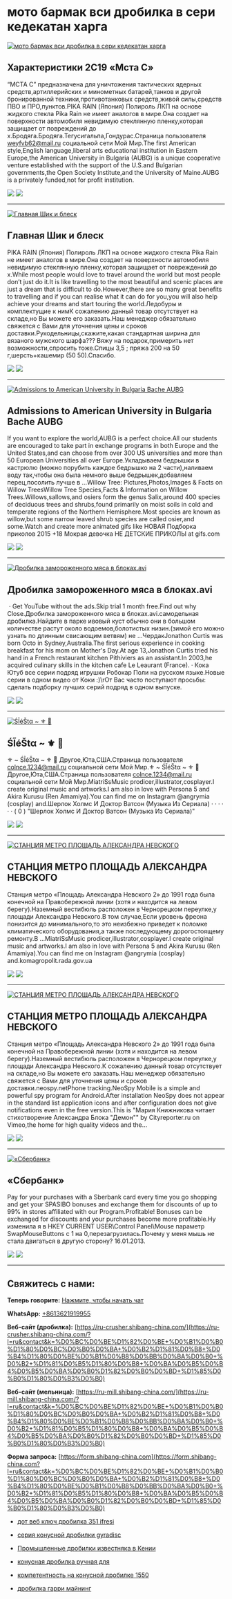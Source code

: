 # мото бармак вси дробилка в сери кедекатан харга

<a href="https://swt.shibang-china.com/?l=ru&img&k=%D0%BC%D0%BE%D1%82%D0%BE+%D0%B1%D0%B0%D1%80%D0%BC%D0%B0%D0%BA+%D0%B2%D1%81%D0%B8+%D0%B4%D1%80%D0%BE%D0%B1%D0%B8%D0%BB%D0%BA%D0%B0+%D0%B2+%D1%81%D0%B5%D1%80%D0%B8+%D0%BA%D0%B5%D0%B4%D0%B5%D0%BA%D0%B0%D1%82%D0%B0%D0%BD+%D1%85%D0%B0%D1%80%D0%B3%D0%B0" target="_blank">![мото бармак вси дробилка в сери кедекатан харга](http://static.shibang-china.com/all-800x300/776.jpg)</a>

## Характеристики 2С19 &#171;Мста С&#187;
“МСТА С” предназначена для уничтожения тактических ядерных средств,артиллерийских и минометных батарей,танков и другой бронированной техники,противотанковых средств,живой силы,средств ПВО и ПРО,пунктов.PIKA RAIN (Япония) Полироль ЛКП на основе жидкого стекла Pika Rain не имеет аналогов в мире.Она создает на поверхности автомобиля невидимую стеклянную пленку,которая защищает от повреждений до х.Бродяга.Бродяга.Тегусигальпа,Гондурас.Страница пользователя weyfvb62@mail.ru социальной сети Мой Мир.The first American style,English language,liberal arts educational institution in Eastern Europe,the American University in Bulgaria (AUBG) is a unique cooperative venture established with the support of the U.S.and Bulgarian governments,the Open Society Institute,and the University of Maine.AUBG is a privately funded,not for profit institution.


<a href="https://whatsapp.shibangsoft.com/WhatsApp.php" target="_blank" title="WhatsApp">![](http://static.shibang-china.com/icon/whatsapp.png)</a> <a href="https://swt.shibang-china.com/?l=ru&icon&k=%D0%BC%D0%BE%D1%82%D0%BE+%D0%B1%D0%B0%D1%80%D0%BC%D0%B0%D0%BA+%D0%B2%D1%81%D0%B8+%D0%B4%D1%80%D0%BE%D0%B1%D0%B8%D0%BB%D0%BA%D0%B0+%D0%B2+%D1%81%D0%B5%D1%80%D0%B8+%D0%BA%D0%B5%D0%B4%D0%B5%D0%BA%D0%B0%D1%82%D0%B0%D0%BD+%D1%85%D0%B0%D1%80%D0%B3%D0%B0" target="_blank">![](http://static.shibang-china.com/icon/chat-ru.png)</a>

---

<a href="https://swt.shibang-china.com/?l=ru&img&k=%D0%BC%D0%BE%D1%82%D0%BE+%D0%B1%D0%B0%D1%80%D0%BC%D0%B0%D0%BA+%D0%B2%D1%81%D0%B8+%D0%B4%D1%80%D0%BE%D0%B1%D0%B8%D0%BB%D0%BA%D0%B0+%D0%B2+%D1%81%D0%B5%D1%80%D0%B8+%D0%BA%D0%B5%D0%B4%D0%B5%D0%BA%D0%B0%D1%82%D0%B0%D0%BD+%D1%85%D0%B0%D1%80%D0%B3%D0%B0" target="_blank">![Главная Шик и блеск](http://static.shibang-china.com/all-800x300/973.jpg)</a>

## Главная Шик и блеск
PIKA RAIN (Япония) Полироль ЛКП на основе жидкого стекла Pika Rain не имеет аналогов в мире.Она создает на поверхности автомобиля невидимую стеклянную пленку,которая защищает от повреждений до х.While most people would love to travel around the world but most people don’t just do it.It is like travelling to the most beautiful and scenic places are just a dream that is difficult to do.However,there are so many great benefits to travelling and if you can realise what it can do for you,you will also help achieve your dreams and start touring the world.Ледобуры и комплектущие к нимК сожалению данный товар отсутствует на складе,но Вы можете его заказать.Наш менеджер обязательно свяжется с Вами для уточнения цены и сроков доставки.Рукодельницы,скажите,какая стандартная ширина для вязаного мужского шарфа??? Вяжу на подарок,примерить нет возможности,спросить тоже.Спицы 3,5 ; пряжа 200 на 50 г,шерсть+кашемир (50 50).Спасибо.


<a href="https://whatsapp.shibangsoft.com/WhatsApp.php" target="_blank" title="WhatsApp">![](http://static.shibang-china.com/icon/whatsapp.png)</a> <a href="https://swt.shibang-china.com/?l=ru&icon&k=%D0%BC%D0%BE%D1%82%D0%BE+%D0%B1%D0%B0%D1%80%D0%BC%D0%B0%D0%BA+%D0%B2%D1%81%D0%B8+%D0%B4%D1%80%D0%BE%D0%B1%D0%B8%D0%BB%D0%BA%D0%B0+%D0%B2+%D1%81%D0%B5%D1%80%D0%B8+%D0%BA%D0%B5%D0%B4%D0%B5%D0%BA%D0%B0%D1%82%D0%B0%D0%BD+%D1%85%D0%B0%D1%80%D0%B3%D0%B0" target="_blank">![](http://static.shibang-china.com/icon/chat-ru.png)</a>

---

<a href="https://swt.shibang-china.com/?l=ru&img&k=%D0%BC%D0%BE%D1%82%D0%BE+%D0%B1%D0%B0%D1%80%D0%BC%D0%B0%D0%BA+%D0%B2%D1%81%D0%B8+%D0%B4%D1%80%D0%BE%D0%B1%D0%B8%D0%BB%D0%BA%D0%B0+%D0%B2+%D1%81%D0%B5%D1%80%D0%B8+%D0%BA%D0%B5%D0%B4%D0%B5%D0%BA%D0%B0%D1%82%D0%B0%D0%BD+%D1%85%D0%B0%D1%80%D0%B3%D0%B0" target="_blank">![Admissions to American University in Bulgaria Bache AUBG](http://static.shibang-china.com/all-800x300/1045.jpg)</a>

## Admissions to American University in Bulgaria Bache AUBG
If you want to explore the world,AUBG is a perfect choice.All our students are encouraged to take part in exchange programs in both Europe and the United States,and can choose from over 300 US universities and more than 50 European Universities all over Europe.Укладываем бедрышки в кастрюлю (можно порубить каждое бедрышко на 2 части),наливаем воду так,чтобы она была немного выше бедрышек,добавляем перец,посолить лучше в …Willow Tree: Pictures,Photos,Images &amp; Facts on Willow TreesWillow Tree Species,Facts &amp; Information on Willow Trees.Willows,sallows,and osiers form the genus Salix,around 400 species of deciduous trees and shrubs,found primarily on moist soils in cold and temperate regions of the Northern Hemisphere.Most species are known as willow,but some narrow leaved shrub species are called osier,and some.Watch and create more animated gifs like НОВАЯ Подборка приколов 2015 +18 Мокрая девочка НЕ ДЕТСКИЕ ПРИКОЛЫ at gifs.com


<a href="https://whatsapp.shibangsoft.com/WhatsApp.php" target="_blank" title="WhatsApp">![](http://static.shibang-china.com/icon/whatsapp.png)</a> <a href="https://swt.shibang-china.com/?l=ru&icon&k=%D0%BC%D0%BE%D1%82%D0%BE+%D0%B1%D0%B0%D1%80%D0%BC%D0%B0%D0%BA+%D0%B2%D1%81%D0%B8+%D0%B4%D1%80%D0%BE%D0%B1%D0%B8%D0%BB%D0%BA%D0%B0+%D0%B2+%D1%81%D0%B5%D1%80%D0%B8+%D0%BA%D0%B5%D0%B4%D0%B5%D0%BA%D0%B0%D1%82%D0%B0%D0%BD+%D1%85%D0%B0%D1%80%D0%B3%D0%B0" target="_blank">![](http://static.shibang-china.com/icon/chat-ru.png)</a>

---

<a href="https://swt.shibang-china.com/?l=ru&img&k=%D0%BC%D0%BE%D1%82%D0%BE+%D0%B1%D0%B0%D1%80%D0%BC%D0%B0%D0%BA+%D0%B2%D1%81%D0%B8+%D0%B4%D1%80%D0%BE%D0%B1%D0%B8%D0%BB%D0%BA%D0%B0+%D0%B2+%D1%81%D0%B5%D1%80%D0%B8+%D0%BA%D0%B5%D0%B4%D0%B5%D0%BA%D0%B0%D1%82%D0%B0%D0%BD+%D1%85%D0%B0%D1%80%D0%B3%D0%B0" target="_blank">![Дробилка замороженного мяса в блоках.avi](http://static.shibang-china.com/all-800x300/168.jpg)</a>

## Дробилка замороженного мяса в блоках.avi
&nbsp;&#0183;&#32;Get YouTube without the ads.Skip trial 1 month free.Find out why Close.Дробилка замороженного мяса в блоках.avi.самодельная дробилка.Найдите в парке ивовый куст обычно они в большом количестве растут около водоемов,болотистых низин.(зимой его можно узнать по длинным свисающим ветвям) не …ЧердакJonathon Curtis was born Octo in Sydney,Australia.The first serious experience in cooking breakfast for his mom on Mother's Day.At age 13,Jonathon Curtis tried his hand in a French restaurant kitchen Pithiviers as an assistant.In 2003,he acquired culinary skills in the kitchen cafe Le Leaurant (France).&nbsp;&#0183;&#32;Кока Ютуб все серии подряд игрушки Робокар Поли на русском языке.Новые серии в одном видео от Коки :)\rОт Вас часто поступают просьбы: сделать подборку лучших серий подряд в одном выпуске.


<a href="https://whatsapp.shibangsoft.com/WhatsApp.php" target="_blank" title="WhatsApp">![](http://static.shibang-china.com/icon/whatsapp.png)</a> <a href="https://swt.shibang-china.com/?l=ru&icon&k=%D0%BC%D0%BE%D1%82%D0%BE+%D0%B1%D0%B0%D1%80%D0%BC%D0%B0%D0%BA+%D0%B2%D1%81%D0%B8+%D0%B4%D1%80%D0%BE%D0%B1%D0%B8%D0%BB%D0%BA%D0%B0+%D0%B2+%D1%81%D0%B5%D1%80%D0%B8+%D0%BA%D0%B5%D0%B4%D0%B5%D0%BA%D0%B0%D1%82%D0%B0%D0%BD+%D1%85%D0%B0%D1%80%D0%B3%D0%B0" target="_blank">![](http://static.shibang-china.com/icon/chat-ru.png)</a>

---

<a href="https://swt.shibang-china.com/?l=ru&img&k=%D0%BC%D0%BE%D1%82%D0%BE+%D0%B1%D0%B0%D1%80%D0%BC%D0%B0%D0%BA+%D0%B2%D1%81%D0%B8+%D0%B4%D1%80%D0%BE%D0%B1%D0%B8%D0%BB%D0%BA%D0%B0+%D0%B2+%D1%81%D0%B5%D1%80%D0%B8+%D0%BA%D0%B5%D0%B4%D0%B5%D0%BA%D0%B0%D1%82%D0%B0%D0%BD+%D1%85%D0%B0%D1%80%D0%B3%D0%B0" target="_blank">![ŚĨ&#233;Štα ~ ⚜ 🔐](http://static.shibang-china.com/all-800x300/29.jpg)</a>

## ŚĨ&#233;Štα ~ ⚜ 🔐
⚜ ~ ŚĨ&#233;Štα ~ ⚜ 🔐 Другое,Юта,США.Страница пользователя colnce.1234@mail.ru социальной сети Мой Мир.⚜ ~ ŚĨ&#233;Štα ~ ⚜ 🔐 Другое,Юта,США.Страница пользователя colnce.1234@mail.ru социальной сети Мой Мир.MiatriSsMusic prodicer,illustrator,cosplayer.I create original music and artworks.I am also in love with Persona 5 and Akira Kurusu (Ren Amamiya).You can find me on Instagram @angrymia (cosplay) and.Шерлок Холмс И Доктор Ватсон (Музыка Из Сериала) &#183; &#183; &#183; &#183; &#183; &#183; ( 0 ) &quot;Шерлок Холмс И Доктор Ватсон (Музыка Из Сериала)&quot;


<a href="https://whatsapp.shibangsoft.com/WhatsApp.php" target="_blank" title="WhatsApp">![](http://static.shibang-china.com/icon/whatsapp.png)</a> <a href="https://swt.shibang-china.com/?l=ru&icon&k=%D0%BC%D0%BE%D1%82%D0%BE+%D0%B1%D0%B0%D1%80%D0%BC%D0%B0%D0%BA+%D0%B2%D1%81%D0%B8+%D0%B4%D1%80%D0%BE%D0%B1%D0%B8%D0%BB%D0%BA%D0%B0+%D0%B2+%D1%81%D0%B5%D1%80%D0%B8+%D0%BA%D0%B5%D0%B4%D0%B5%D0%BA%D0%B0%D1%82%D0%B0%D0%BD+%D1%85%D0%B0%D1%80%D0%B3%D0%B0" target="_blank">![](http://static.shibang-china.com/icon/chat-ru.png)</a>

---

<a href="https://swt.shibang-china.com/?l=ru&img&k=%D0%BC%D0%BE%D1%82%D0%BE+%D0%B1%D0%B0%D1%80%D0%BC%D0%B0%D0%BA+%D0%B2%D1%81%D0%B8+%D0%B4%D1%80%D0%BE%D0%B1%D0%B8%D0%BB%D0%BA%D0%B0+%D0%B2+%D1%81%D0%B5%D1%80%D0%B8+%D0%BA%D0%B5%D0%B4%D0%B5%D0%BA%D0%B0%D1%82%D0%B0%D0%BD+%D1%85%D0%B0%D1%80%D0%B3%D0%B0" target="_blank">![СТАНЦИЯ МЕТРО ПЛОЩАДЬ АЛЕКСАНДРА НЕВСКОГО](http://static.shibang-china.com/all-800x300/856.jpg)</a>

## СТАНЦИЯ МЕТРО ПЛОЩАДЬ АЛЕКСАНДРА НЕВСКОГО
Станция метро &#171;Площадь Александра Невского 2&#187; до 1991 года была конечной на Правобережной линии (хотя и находится на левом берегу).Наземный вестибюль расположен в Чернорецком переулке,у площади Александра Невского.В том случае,Если уровень фреона понизится до минимального,то это неизбежно приведет к поломке климатического оборудования,а также последующему дорогостоящему ремонту.В …MiatriSsMusic prodicer,illustrator,cosplayer.I create original music and artworks.I am also in love with Persona 5 and Akira Kurusu (Ren Amamiya).You can find me on Instagram @angrymia (cosplay) and.komagropolit.rada.gov.ua


<a href="https://whatsapp.shibangsoft.com/WhatsApp.php" target="_blank" title="WhatsApp">![](http://static.shibang-china.com/icon/whatsapp.png)</a> <a href="https://swt.shibang-china.com/?l=ru&icon&k=%D0%BC%D0%BE%D1%82%D0%BE+%D0%B1%D0%B0%D1%80%D0%BC%D0%B0%D0%BA+%D0%B2%D1%81%D0%B8+%D0%B4%D1%80%D0%BE%D0%B1%D0%B8%D0%BB%D0%BA%D0%B0+%D0%B2+%D1%81%D0%B5%D1%80%D0%B8+%D0%BA%D0%B5%D0%B4%D0%B5%D0%BA%D0%B0%D1%82%D0%B0%D0%BD+%D1%85%D0%B0%D1%80%D0%B3%D0%B0" target="_blank">![](http://static.shibang-china.com/icon/chat-ru.png)</a>

---

<a href="https://swt.shibang-china.com/?l=ru&img&k=%D0%BC%D0%BE%D1%82%D0%BE+%D0%B1%D0%B0%D1%80%D0%BC%D0%B0%D0%BA+%D0%B2%D1%81%D0%B8+%D0%B4%D1%80%D0%BE%D0%B1%D0%B8%D0%BB%D0%BA%D0%B0+%D0%B2+%D1%81%D0%B5%D1%80%D0%B8+%D0%BA%D0%B5%D0%B4%D0%B5%D0%BA%D0%B0%D1%82%D0%B0%D0%BD+%D1%85%D0%B0%D1%80%D0%B3%D0%B0" target="_blank">![СТАНЦИЯ МЕТРО ПЛОЩАДЬ АЛЕКСАНДРА НЕВСКОГО](http://static.shibang-china.com/all-800x300/359.jpg)</a>

## СТАНЦИЯ МЕТРО ПЛОЩАДЬ АЛЕКСАНДРА НЕВСКОГО
Станция метро &#171;Площадь Александра Невского 2&#187; до 1991 года была конечной на Правобережной линии (хотя и находится на левом берегу).Наземный вестибюль расположен в Чернорецком переулке,у площади Александра Невского.К сожалению данный товар отсутствует на складе,но Вы можете его заказать.Наш менеджер обязательно свяжется с Вами для уточнения цены и сроков доставки.neospy.netPhone tracking.NeoSpy Mobile is a simple and powerful spy program for Android.After installation NeoSpy does not appear in the standard list application icons and after configuration does not give notifications even in the free version.This is &quot;Мария Книжникова читает стихотворение Александра Блока &quot;Демон&quot;&quot; by Cityreporter.ru on Vimeo,the home for high quality videos and the…


<a href="https://whatsapp.shibangsoft.com/WhatsApp.php" target="_blank" title="WhatsApp">![](http://static.shibang-china.com/icon/whatsapp.png)</a> <a href="https://swt.shibang-china.com/?l=ru&icon&k=%D0%BC%D0%BE%D1%82%D0%BE+%D0%B1%D0%B0%D1%80%D0%BC%D0%B0%D0%BA+%D0%B2%D1%81%D0%B8+%D0%B4%D1%80%D0%BE%D0%B1%D0%B8%D0%BB%D0%BA%D0%B0+%D0%B2+%D1%81%D0%B5%D1%80%D0%B8+%D0%BA%D0%B5%D0%B4%D0%B5%D0%BA%D0%B0%D1%82%D0%B0%D0%BD+%D1%85%D0%B0%D1%80%D0%B3%D0%B0" target="_blank">![](http://static.shibang-china.com/icon/chat-ru.png)</a>

---

<a href="https://swt.shibang-china.com/?l=ru&img&k=%D0%BC%D0%BE%D1%82%D0%BE+%D0%B1%D0%B0%D1%80%D0%BC%D0%B0%D0%BA+%D0%B2%D1%81%D0%B8+%D0%B4%D1%80%D0%BE%D0%B1%D0%B8%D0%BB%D0%BA%D0%B0+%D0%B2+%D1%81%D0%B5%D1%80%D0%B8+%D0%BA%D0%B5%D0%B4%D0%B5%D0%BA%D0%B0%D1%82%D0%B0%D0%BD+%D1%85%D0%B0%D1%80%D0%B3%D0%B0" target="_blank">![&#171;Сбербанк&#187;](http://static.shibang-china.com/all-800x300/496.jpg)</a>

## &#171;Сбербанк&#187;
Pay for your purchases with a Sberbank card every time you go shopping and get your SPASIBO bonuses and exchange them for discounts of up to 99% in stores affiliated with our Program.Profitable! Bonuses can be exchanged for discounts and your purchases become more profitable.Ну изменила я в HKEY CURRENT USER\Control Panel\Mouse параметр SwapMouseButtons с 1 на 0,перезагрузилась.Почему у меня мышь не стала двигаться в другую сторону? 16.01.2013.

<a href="https://whatsapp.shibangsoft.com/WhatsApp.php" target="_blank" title="WhatsApp">![](http://static.shibang-china.com/icon/whatsapp.png)</a> <a href="https://swt.shibang-china.com/?l=ru&icon&k=%D0%BC%D0%BE%D1%82%D0%BE+%D0%B1%D0%B0%D1%80%D0%BC%D0%B0%D0%BA+%D0%B2%D1%81%D0%B8+%D0%B4%D1%80%D0%BE%D0%B1%D0%B8%D0%BB%D0%BA%D0%B0+%D0%B2+%D1%81%D0%B5%D1%80%D0%B8+%D0%BA%D0%B5%D0%B4%D0%B5%D0%BA%D0%B0%D1%82%D0%B0%D0%BD+%D1%85%D0%B0%D1%80%D0%B3%D0%B0" target="_blank">![](http://static.shibang-china.com/icon/chat-ru.png)</a>

---
## Свяжитесь с нами:

**Теперь говорите:** [Нажмите, чтобы начать чат](https://swt.shibang-china.com?l=ru&contact&k=%D0%BC%D0%BE%D1%82%D0%BE+%D0%B1%D0%B0%D1%80%D0%BC%D0%B0%D0%BA+%D0%B2%D1%81%D0%B8+%D0%B4%D1%80%D0%BE%D0%B1%D0%B8%D0%BB%D0%BA%D0%B0+%D0%B2+%D1%81%D0%B5%D1%80%D0%B8+%D0%BA%D0%B5%D0%B4%D0%B5%D0%BA%D0%B0%D1%82%D0%B0%D0%BD+%D1%85%D0%B0%D1%80%D0%B3%D0%B0)

**WhatsApp:**  [+8613621919955](https://whatsapp.shibangsoft.com/WhatsApp.php)

**Веб-сайт (дробилка):** [https://ru-crusher.shibang-china.com/](https://ru-crusher.shibang-china.com/?l=ru&contact&k=%D0%BC%D0%BE%D1%82%D0%BE+%D0%B1%D0%B0%D1%80%D0%BC%D0%B0%D0%BA+%D0%B2%D1%81%D0%B8+%D0%B4%D1%80%D0%BE%D0%B1%D0%B8%D0%BB%D0%BA%D0%B0+%D0%B2+%D1%81%D0%B5%D1%80%D0%B8+%D0%BA%D0%B5%D0%B4%D0%B5%D0%BA%D0%B0%D1%82%D0%B0%D0%BD+%D1%85%D0%B0%D1%80%D0%B3%D0%B0)

**Веб-сайт (мельница):** [https://ru-mill.shibang-china.com/](https://ru-mill.shibang-china.com/?l=ru&contact&k=%D0%BC%D0%BE%D1%82%D0%BE+%D0%B1%D0%B0%D1%80%D0%BC%D0%B0%D0%BA+%D0%B2%D1%81%D0%B8+%D0%B4%D1%80%D0%BE%D0%B1%D0%B8%D0%BB%D0%BA%D0%B0+%D0%B2+%D1%81%D0%B5%D1%80%D0%B8+%D0%BA%D0%B5%D0%B4%D0%B5%D0%BA%D0%B0%D1%82%D0%B0%D0%BD+%D1%85%D0%B0%D1%80%D0%B3%D0%B0)

**Форма запроса:** [https://form.shibang-china.com](https://form.shibang-china.com?l=ru&contact&k=%D0%BC%D0%BE%D1%82%D0%BE+%D0%B1%D0%B0%D1%80%D0%BC%D0%B0%D0%BA+%D0%B2%D1%81%D0%B8+%D0%B4%D1%80%D0%BE%D0%B1%D0%B8%D0%BB%D0%BA%D0%B0+%D0%B2+%D1%81%D0%B5%D1%80%D0%B8+%D0%BA%D0%B5%D0%B4%D0%B5%D0%BA%D0%B0%D1%82%D0%B0%D0%BD+%D1%85%D0%B0%D1%80%D0%B3%D0%B0)

* [дот веб ключ дробилка 351 ifresi](../121/%D0%B4%D0%BE%D1%82%20%D0%B2%D0%B5%D0%B1%20%D0%BA%D0%BB%D1%8E%D1%87%20%D0%B4%D1%80%D0%BE%D0%B1%D0%B8%D0%BB%D0%BA%D0%B0%20351%20ifresi.md)

* [серия конусной дробилки gyradisc](../122/%D1%81%D0%B5%D1%80%D0%B8%D1%8F%20%D0%BA%D0%BE%D0%BD%D1%83%D1%81%D0%BD%D0%BE%D0%B9%20%D0%B4%D1%80%D0%BE%D0%B1%D0%B8%D0%BB%D0%BA%D0%B8%20gyradisc.md)

* [Промышленные дробилки известняка в Кении](../121/%D0%9F%D1%80%D0%BE%D0%BC%D1%8B%D1%88%D0%BB%D0%B5%D0%BD%D0%BD%D1%8B%D0%B5%20%D0%B4%D1%80%D0%BE%D0%B1%D0%B8%D0%BB%D0%BA%D0%B8%20%D0%B8%D0%B7%D0%B2%D0%B5%D1%81%D1%82%D0%BD%D1%8F%D0%BA%D0%B0%20%D0%B2%20%D0%9A%D0%B5%D0%BD%D0%B8%D0%B8.md)

* [конусная дробилка ручная для](../121/%D0%BA%D0%BE%D0%BD%D1%83%D1%81%D0%BD%D0%B0%D1%8F%20%D0%B4%D1%80%D0%BE%D0%B1%D0%B8%D0%BB%D0%BA%D0%B0%20%D1%80%D1%83%D1%87%D0%BD%D0%B0%D1%8F%20%D0%B4%D0%BB%D1%8F.md)

* [компетентность на конусной дробилке 1550](../124/%D0%BA%D0%BE%D0%BC%D0%BF%D0%B5%D1%82%D0%B5%D0%BD%D1%82%D0%BD%D0%BE%D1%81%D1%82%D1%8C%20%D0%BD%D0%B0%20%D0%BA%D0%BE%D0%BD%D1%83%D1%81%D0%BD%D0%BE%D0%B9%20%D0%B4%D1%80%D0%BE%D0%B1%D0%B8%D0%BB%D0%BA%D0%B5%201550.md)

* [дробилка гарри майнинг](../121/%D0%B4%D1%80%D0%BE%D0%B1%D0%B8%D0%BB%D0%BA%D0%B0%20%D0%B3%D0%B0%D1%80%D1%80%D0%B8%20%D0%BC%D0%B0%D0%B9%D0%BD%D0%B8%D0%BD%D0%B3.md)